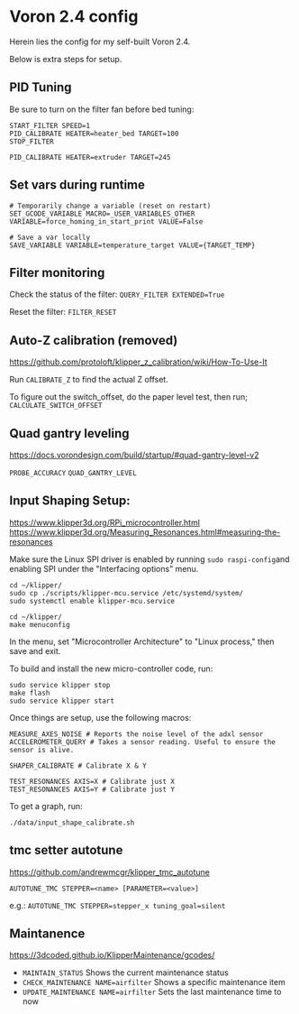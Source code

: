 # Voron 2.4 config

Herein lies the config for my self-built Voron 2.4.

Below is extra steps for setup.

## PID Tuning

Be sure to turn on the filter fan before bed tuning:
```
START_FILTER SPEED=1
PID_CALIBRATE HEATER=heater_bed TARGET=100
STOP_FILTER

PID_CALIBRATE HEATER=extruder TARGET=245
```

## Set vars during runtime

```
# Temporarily change a variable (reset on restart)
SET_GCODE_VARIABLE MACRO=_USER_VARIABLES_OTHER VARIABLE=force_homing_in_start_print VALUE=False

# Save a var locally
SAVE_VARIABLE VARIABLE=temperature_target VALUE={TARGET_TEMP}
```

## Filter monitoring

Check the status of the filter:
`QUERY_FILTER EXTENDED=True`

Reset the filter:
`FILTER_RESET`

## Auto-Z calibration (removed)

https://github.com/protoloft/klipper_z_calibration/wiki/How-To-Use-It

Run `CALIBRATE_Z` to find the actual Z offset.

To figure out the switch_offset, do the paper level test, then run;
`CALCULATE_SWITCH_OFFSET`

## Quad gantry leveling

https://docs.vorondesign.com/build/startup/#quad-gantry-level-v2

`PROBE_ACCURACY`
`QUAD_GANTRY_LEVEL`

## Input Shaping Setup:

https://www.klipper3d.org/RPi_microcontroller.html
https://www.klipper3d.org/Measuring_Resonances.html#measuring-the-resonances

Make sure the Linux SPI driver is enabled by running `sudo raspi-config`and
enabling SPI under the "Interfacing options" menu.

```
cd ~/klipper/
sudo cp ./scripts/klipper-mcu.service /etc/systemd/system/
sudo systemctl enable klipper-mcu.service
```

```
cd ~/klipper/
make menuconfig
```

In the menu, set "Microcontroller Architecture" to "Linux process," then save and exit.

To build and install the new micro-controller code, run:
```
sudo service klipper stop
make flash
sudo service klipper start
```

Once things are setup, use the following macros:
```
MEASURE_AXES_NOISE # Reports the noise level of the adxl sensor
ACCELEROMETER_QUERY # Takes a sensor reading. Useful to ensure the sensor is alive.

SHAPER_CALIBRATE # Calibrate X & Y

TEST_RESONANCES AXIS=X # Calibrate just X
TEST_RESONANCES AXIS=Y # Calibrate just Y
```

To get a graph, run:
```
./data/input_shape_calibrate.sh
```

## tmc setter autotune

https://github.com/andrewmcgr/klipper_tmc_autotune

`AUTOTUNE_TMC STEPPER=<name> [PARAMETER=<value>]`

e.g.:
`AUTOTUNE_TMC STEPPER=stepper_x tuning_goal=silent`

## Maintanence

https://3dcoded.github.io/KlipperMaintenance/gcodes/

- `MAINTAIN_STATUS` Shows the current maintenance status
- `CHECK_MAINTENANCE NAME=airfilter` Shows a specific maintenance item
- `UPDATE_MAINTENANCE NAME=airfilter` Sets the last maintenance time to now
